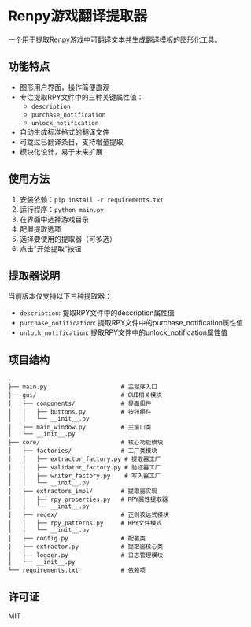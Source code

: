 # Renpy游戏翻译提取器

一个用于提取Renpy游戏中可翻译文本并生成翻译模板的图形化工具。

## 功能特点

- 图形用户界面，操作简便直观
- 专注提取RPY文件中的三种关键属性值：
  - `description`
  - `purchase_notification`
  - `unlock_notification`
- 自动生成标准格式的翻译文件
- 可跳过已翻译条目，支持增量提取
- 模块化设计，易于未来扩展

## 使用方法

1. 安装依赖：`pip install -r requirements.txt`
2. 运行程序：`python main.py`
3. 在界面中选择游戏目录
4. 配置提取选项
5. 选择要使用的提取器（可多选）
6. 点击"开始提取"按钮

## 提取器说明

当前版本仅支持以下三种提取器：

- `description`: 提取RPY文件中的description属性值
- `purchase_notification`: 提取RPY文件中的purchase_notification属性值
- `unlock_notification`: 提取RPY文件中的unlock_notification属性值

## 项目结构

```
.
├── main.py                     # 主程序入口
├── gui/                        # GUI相关模块
│   ├── components/             # 界面组件
│   │   ├── buttons.py          # 按钮组件
│   │   └── __init__.py
│   ├── main_window.py          # 主窗口类
│   └── __init__.py
├── core/                       # 核心功能模块
│   ├── factories/              # 工厂类模块
│   │   ├── extractor_factory.py # 提取器工厂
│   │   ├── validator_factory.py # 验证器工厂
│   │   ├── writer_factory.py    # 写入器工厂
│   │   └── __init__.py
│   ├── extractors_impl/        # 提取器实现
│   │   ├── rpy_properties.py   # RPY属性提取器
│   │   └── __init__.py
│   ├── regex/                  # 正则表达式模块
│   │   ├── rpy_patterns.py     # RPY文件模式
│   │   └── __init__.py
│   ├── config.py               # 配置类
│   ├── extractor.py            # 提取器核心类
│   ├── logger.py               # 日志管理模块
│   └── __init__.py
└── requirements.txt            # 依赖项
```

## 许可证

MIT
